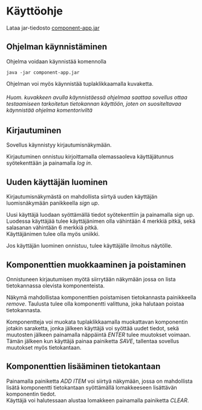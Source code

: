 # Käyttöohje

Lataa jar-tiedosto [component-app.jar](https://github.com/lapptomi/ot-harjoitustyo/releases/tag/loppupalautus)


## Ohjelman käynnistäminen

Ohjelma voidaan käynnistää komennolla 

```
java -jar component-app.jar
```
Ohjelman voi myös käynnistää tuplaklikkaamalla kuvaketta.
###### Huom. kuvakkeen avulla käynnistäessä ohjelmaa saattaa sovellus ottaa testaamiseen tarkoitetun tietokannan käyttöön, joten on suositeltavaa käynnistää ohjelma komentoriviltä

## Kirjautuminen


Sovellus käynnistyy kirjautumisnäkymään.

Kirjautuminen onnistuu kirjoittamalla olemassaoleva käyttäjätunnus syötekenttään ja painamalla _log in_.


## Uuden käyttäjän luominen

Kirjautumisnäkymästä on mahdollista siirtyä uuden käyttäjän luomisnäkymään panikkeella _sign up_.

Uusi käyttäjä luodaan syöttämällä tiedot syötekenttiin ja painamalla sign up.  
Luodessa käyttäjää tulee käyttäjänimen olla vähintään 4 merkkiä pitkä, sekä salasanan vähintään 6 merkkiä pitkä.  
Käyttäjänimen tulee olla myös uniikki.

Jos käyttäjän luominen onnistuu, tulee käyttäjälle ilmoitus näytölle.


## Komponenttien muokkaaminen ja poistaminen

Onnistuneen kirjautumisen myötä siirrytään näkymään jossa on lista tietokannassa olevista komponenteista.

Näkymä mahdollistaa komponenttien poistamisen tietokannasta painikkeella _remove_. Taulusta tulee olla komponentti valittuna, joka halutaan poistaa tietokannasta.

Komponentteja voi muokata tuplaklikkaamalla muokattavan komponentin jotakin saraketta, jonka jälkeen käyttäjä voi syöttää uudet tiedot, sekä muutosten jälkeen painamalla näppäintä _ENTER_ tulee muutokset voimaan. Tämän jälkeen kun käyttäjä painaa painiketta _SAVE_, tallentaa sovellus muutokset myös tietokantaan.

## Komponenttien lisääminen tietokantaan
Painamalla painiketta _ADD ITEM_ voi siirtyä näkymään, jossa on mahdollista lisätä komponentti tietokantaan syöttämällä lomakkeeseen lisättävän komponentin tiedot.  
Käyttäjä voi halutessaan alustaa lomakkeen painamalla painiketta _CLEAR_.
